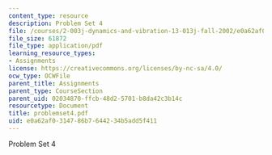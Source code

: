 ```yaml
---
content_type: resource
description: Problem Set 4
file: /courses/2-003j-dynamics-and-vibration-13-013j-fall-2002/e0a62af0314786b7644234b5add5f411_problemset4.pdf
file_size: 61872
file_type: application/pdf
learning_resource_types:
- Assignments
license: https://creativecommons.org/licenses/by-nc-sa/4.0/
ocw_type: OCWFile
parent_title: Assignments
parent_type: CourseSection
parent_uid: 02034870-ffcb-48d2-5701-b8da42c3b14c
resourcetype: Document
title: problemset4.pdf
uid: e0a62af0-3147-86b7-6442-34b5add5f411
---
```

Problem Set 4